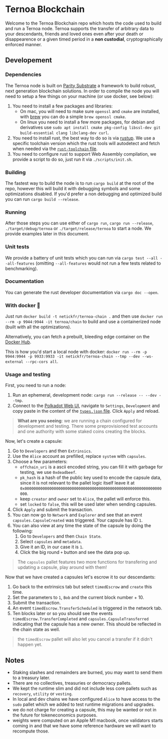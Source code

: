 # Ternoa Blockchain

Welcome to the Ternoa Blockchain repo which hosts the code used to build and run a Ternoa node.
Ternoa supports the transfer of arbitrary data to your descendants, friends and loved ones even after your death or disappearence or a given timed period in a **non custodial**, cryptographically enforced manner.

## Developement

### Dependencies
The Ternoa node is built on [Parity Substrate](https://www.substrate.io) a framework to build robust, next generation blockchain solutions. In order to compile the node you will need to setup a few things on your machine (or use docker, see below):
1. You need to install a few packages and libraries:
   - On mac, you will need to make sure `openssl` and `cmake` are installed, with [brew](https://brew.sh) you can do a simple `brew openssl cmake`.
   - On linux you need to install a few more packages, for debian and derivatives use `sudo apt install cmake pkg-config libssl-dev git build-essential clang libclang-dev curl`.
2. You need to install rust, the best way to do so is via [rustup](https://rustup.rs). We use a specific toolchain version which the rust tools will autodetect and fetch when needed via the [`rust-toolchain` file](./rust-toolchain).
3. You need to configure rust to support Web Assembly compilation, we provide a script to do so, just run it via `./scripts/init.sh`.

### Building
The fastest way to build the node is to run `cargo build` at the root of the repo, however this will build it with debugging symbols and some optimizations disabled. If you'd prefer a non debugging and optimized build you can run `cargo build --release`.

### Running
After those steps you can use either of `cargo run`, `cargo run --release`, `./target/debug/ternoa` or `./target/release/ternoa` to start a node. We provide examples later in this document.

### Unit tests
We provide a battery of unit tests which you can run via `cargo test --all --all-features` (omitting `--all-features` would not run a few tests related to benchmarking).

### Documentation
You can generate the rust developer documentation via `cargo doc --open`.

### With docker 🐳
Just run `docker build -t netickfr/ternoa-chain .` and then use `docker run --rm -p 9944:9944 -it ternoa/chain` to build and use a containerized node (built with all the optimizations).

Alternatively, you can fetch a prebuilt, bleeding edge container on the [Docker Hub](https://hub.docker.com/r/netickfr/ternoa-chain).

This is how you'd start a local node with docker: `docker run --rm -p 9944:9944 -p 9933:9933 -it netickfr/ternoa-chain --tmp --dev --ws-external --rpc-cors all`.

### Usage and testing
First, you need to run a node:
1. Run an ephemeral, development node: `cargo run --release -- --dev --tmp`.
2. Connect to the [Polkadot Web UI](https://polkadot.js.org/apps/?rpc=ws%3A%2F%2F127.0.0.1%3A9944#/explorer), navigate to `Settings`, `Development` and copy paste in the content of the [`types.json` file](./types.json). Click `Apply` and reload.

> **What are you seeing**: we are running a chain configured for development and testing. There some preprovisioned test accounts and one authority with some staked coins creating the blocks.

Now, let's create a capsule:
1. Go to `Developers` and then `Extrinsics`.
2. Use the `Alice` account as prefilled, replace `system` with `capsules`.
3. Choose a few parameters:
   - `offchain_uri` is a ascii encoded string, you can fill it with garbage for testing, we use `0xdeadbeef`.
   - `pk_hash` is a hash of the public key used to encode the capsule data, since it is not relevant to the pallet logic itself leave it at `0x0000000000000000000000000000000000000000000000000000000000000000`.
   - keep `creator` and `owner` set to `Alice`, the pallet will enforce this.
   - set `locked` to `false`, this will be used later when sending capsules.
4. Click `Apply` and submit the transaction.
5. You can now go to `Network` and `Explorer` and see that an event `capsules.CapsuleCreated` was triggered. Your capsule has ID `1`.
6. You can also view at any time the state of the capsule by doing the following:
   1. Go to `Developers` and then `Chain State`.
   2. Select `capsules` and `metadata`.
   3. Give it an ID, in our case it is `1`.
   4. Click the big round `+` button and see the data pop up.

> The `capsules` pallet features two more functions for transfering and updating a capsule, play around with them!

Now that we have created a capsules let's escrow it to our descendants:
1. Go back to the extrinsics tab but select `timedEscrow` and `create` this time.
2. Set the parameters to `1`, `Bob` and the current block number + 10.
3. Submit the transaction.
4. An event `timedEscrow.TransferScheduled` is triggered in the network tab.
5. Ten blocks later or so you should see the events `timedEscrow.TransferCompleted` and `capsules.CapsuleTransferred` indicating that the capsule has a new owner. This should be reflected in the chain state as well.

> the `timedEscrow` pallet will also let you cancel a transfer if it didn't happen yet.

## Notes
- Staking slashes and remainders are burned, you may want to send them to a treasury later.
- There are no collectives, treasuries or democracy pallets.
- We kept the runtime slim and did not include less core pallets such as `recovery`, `utility` or `vesting`.
- In local and dev chains we have configured `Alice` to have access to the `sudo` pallet which we added to test runtime migrations and upgrades.
- we do not charge for creating a capsule, this may be wanted or not in the future for tokeneconomics purposes.
- weights were computed on an Apple M1 macbook, once validators starts coming in and that we have some reference hardware we will want to recompute those.